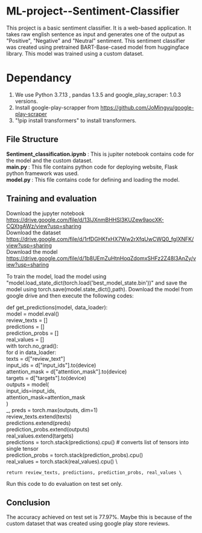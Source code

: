 # ML-project--Sentiment-Classifier

This project is a basic sentiment classifier. It is a web-based application. It takes raw english sentence as input and generates one of the output as "Positive", "Negative" and "Neutral" sentiment. This sentiment classifier was created using pretrained BART-Base-cased model from huggingface library. This model was trained using a custom dataset. 

# Dependancy
1. We use Python 3.7.13 , pandas 1.3.5 and google_play_scraper: 1.0.3 versions.
2. Install google-play-scrapper from https://github.com/JoMingyu/google-play-scraper
3. "!pip install transformers" to install transformers.

## File Structure

<b>Sentiment_classification.ipynb</b> : This is jupiter notebook contains code for the model and the custom dataset. <br> 
<b> main.py </b>: This file contains python code for deploying website, Flask python framework was used. <br>
<b> model.py </b>: This file contains code for defining and loading the model. <br>


## Training and evaluation 
 Download the jupyter notebook https://drive.google.com/file/d/13lJXnmBHHSl3KUZew9aocXK-CQXtgAWz/view?usp=sharing <br>
 Download the dataset https://drive.google.com/file/d/1rfDGHKfxHX7Ww2rXfqUwCWQ0_fgIXNFK/view?usp=sharing <br>
 Download the model https://drive.google.com/file/d/1b8UEmZuHtnHoqZdomxSHFz2Z48l3AnZy/view?usp=sharing <br>
 
 To train the model, load the model using "model.load_state_dict(torch.load('best_model_state.bin'))" and save the model using torch.save(model.state_dict(),path).
 Download the model from google drive and then execute the following codes: <br>
 
   def get_predictions(model, data_loader):\
    model = model.eval()\
    review_texts = []\
    predictions = []\
    prediction_probs = [] \
    real_values = [] \
    with torch.no_grad(): \
        for d in data_loader: \
            texts = d["review_text"] \
            input_ids = d["input_ids"].to(device) \
            attention_mask = d["attention_mask"].to(device) \
            targets = d["targets"].to(device) \
            outputs = model( \
                input_ids=input_ids, \
                attention_mask=attention_mask \
            )\
            _, preds = torch.max(outputs, dim=1) \
            review_texts.extend(texts) \
            predictions.extend(preds) \
            prediction_probs.extend(outputs) \
            real_values.extend(targets) \
    predictions = torch.stack(predictions).cpu() # converts list of tensors into single tensor \
    prediction_probs = torch.stack(prediction_probs).cpu() \
    real_values = torch.stack(real_values).cpu() \

    return review_texts, predictions, prediction_probs, real_values \
    
Run this code to do evaluation on test set only.


## Conclusion
The accuracy achieved on test set is 77.97%. Maybe this is because of the custom dataset that was created using google play store reviews. 
 
 
 

